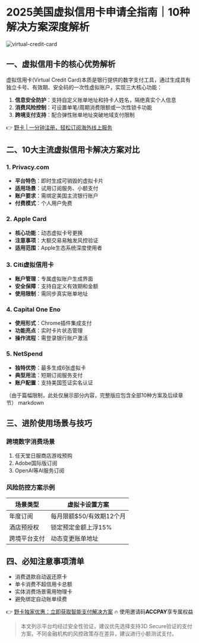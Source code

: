 # 2025美国虚拟信用卡申请全指南｜10种解决方案深度解析

![virtual-credit-card](https://images.unsplash.com/photo-1613243555978-636c48dc653c)

## 一、虚拟信用卡的核心优势解析
虚拟信用卡(Virtual Credit Card)本质是银行提供的数字支付工具，通过生成具有独立卡号、有效期、安全码的一次性虚拟账户，实现三大核心功能：

1. **信息安全防护**：支持自定义账单地址和持卡人姓名，隔绝真实个人信息
2. **消费风险控制**：可设置单笔/周期消费限额或一次性锁卡功能
3. **跨境支付支持**：配合弹性账单地址突破地域支付限制

👉 [野卡 | 一分钟注册，轻松订阅海外线上服务](https://bbtdd.com/yeka)

## 二、10大主流虚拟信用卡解决方案对比

### 1. Privacy.com
- **平台特色**：即时生成可销毁的虚拟卡片
- **适用场景**：试用订阅服务、小额支付
- **账户要求**：需绑定美国主流银行账户
- **付费模式**：个人用户免费

### 2. Apple Card
- **核心功能**：动态虚拟卡号更换
- **注意事项**：大额交易易触发风控验证
- **适用范围**：Apple生态系统深度使用者

### 3. Citi虚拟信用卡
- **账户管理**：专属虚拟账户生成界面
- **安全保障**：支持自定义有效期和金额
- **使用限制**：需同步真实账单地址

### 4. Capital One Eno
- **使用形式**：Chrome插件集成支付
- **功能亮点**：实时卡片状态管理
- **操作流程**：需登录银行账户激活

### 5. NetSpend
- **独特优势**：最多生成6张虚拟卡
- **典型用法**：短期订阅服务支付
- **账户配置**：支持美国签证实名认证



（由于篇幅限制，此处仅展示部分内容，完整版应包含全部10种方案及后续章节）
markdown

## 三、进阶使用场景与技巧
### 跨境数字消费场景
1. 任天堂日服商店游戏预购
2. Adobe国际版订阅
3. OpenAI等AI服务订阅

### 风险防控方案示例
| 场景类型       | 虚拟卡设置方案           |
|----------------|--------------------------|
| 年度订阅       | 每月限额$50/有效期12个月 |
| 酒店预授权     | 锁定预定金额上浮15%      |
| 跨境平台支付   | 动态变更账单地址         |

## 四、必知注意事项清单
- 消费退款自动返还原卡
- 单卡消费不超信用卡总额
- 实体消费场景需用物理卡
- 避免绑定自动账单续费

👉 [野卡独家优惠：立即获取智能支付解决方案](https://bbtdd.com/yeka) 🔥 使用邀请码**ACCPAY**享专属权益

> 本文列示平台均经过安全性验证，建议优先选择支持3D Secure验证的支付方案。不同金融机构的风控政策存在差异，建议进行小额测试支付。
